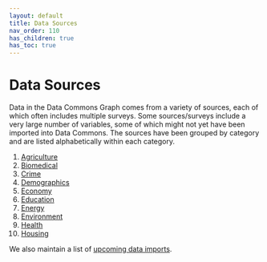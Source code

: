 ```yaml
---
layout: default
title: Data Sources
nav_order: 110
has_children: true
has_toc: true
---
```


# Data Sources

Data in the Data Commons Graph comes from a variety of sources, each of which often includes multiple surveys. Some sources/surveys include a very large number of variables, some of which might not yet have been imported into Data Commons. The sources have been grouped by category and are listed alphabetically within each category.

1. [Agriculture](/datasets/Agriculture.html)
2. [Biomedical](/datasets/Biomedical.html)
3. [Crime](/datasets/Crime.html)
4. [Demographics](/datasets/Demographics.html)
5. [Economy](/datasets/Economy.html)
6. [Education](/datasets/Education.html)
7. [Energy](/datasets/Energy.html)
8. [Environment](/datasets/Environment.html)
9. [Health](/datasets/Health.html)
10. [Housing](/datasets/Housing.html)

We also maintain a list of [upcoming data imports](/datasets/upcoming.html).
